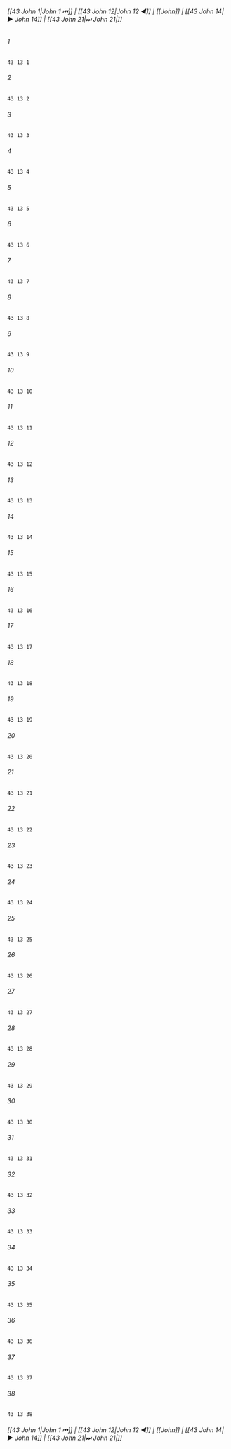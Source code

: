 
###### [[43 John 1|John 1 ⏮]] | [[43 John 12|John 12 ◀]] | [[John]] | [[43 John 14|▶ John 14]] | [[43 John 21|⏭ John 21|]]

###### 1
``` verse
43 13 1 
```
###### 2
``` verse
43 13 2 
```
###### 3
``` verse
43 13 3 
```
###### 4
``` verse
43 13 4 
```
###### 5
``` verse
43 13 5 
```
###### 6
``` verse
43 13 6 
```
###### 7
``` verse
43 13 7 
```
###### 8
``` verse
43 13 8 
```
###### 9
``` verse
43 13 9 
```
###### 10
``` verse
43 13 10 
```
###### 11
``` verse
43 13 11 
```
###### 12
``` verse
43 13 12 
```
###### 13
``` verse
43 13 13 
```
###### 14
``` verse
43 13 14 
```
###### 15
``` verse
43 13 15 
```
###### 16
``` verse
43 13 16 
```
###### 17
``` verse
43 13 17 
```
###### 18
``` verse
43 13 18 
```
###### 19
``` verse
43 13 19 
```
###### 20
``` verse
43 13 20 
```
###### 21
``` verse
43 13 21 
```
###### 22
``` verse
43 13 22 
```
###### 23
``` verse
43 13 23 
```
###### 24
``` verse
43 13 24 
```
###### 25
``` verse
43 13 25 
```
###### 26
``` verse
43 13 26 
```
###### 27
``` verse
43 13 27 
```
###### 28
``` verse
43 13 28 
```
###### 29
``` verse
43 13 29 
```
###### 30
``` verse
43 13 30 
```
###### 31
``` verse
43 13 31 
```
###### 32
``` verse
43 13 32 
```
###### 33
``` verse
43 13 33 
```
###### 34
``` verse
43 13 34 
```
###### 35
``` verse
43 13 35 
```
###### 36
``` verse
43 13 36 
```
###### 37
``` verse
43 13 37 
```
###### 38
``` verse
43 13 38 
```

###### [[43 John 1|John 1 ⏮]] | [[43 John 12|John 12 ◀]] | [[John]] | [[43 John 14|▶ John 14]] | [[43 John 21|⏭ John 21|]]

